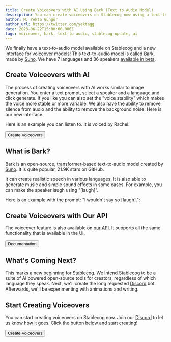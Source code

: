 ```yaml
---
title: Create Voiceovers with AI Using Bark (Text to Audio Model)
description: You can create voiceovers on Stablecog now using a text-to-audio model called Bark. We have 7 languages and 36 speakers available in beta.
author: M. Yekta Güngör
author_url: https://twitter.com/yektagg
date: 2023-06-22T15:00:00.000Z
tags: voiceover, bark, text-to-audio, stablecog-update, ai
---
```


<script>
  import Button from '$lib/components/buttons/Button.svelte';
  import DocImage from '$lib/components/docs/DocImage.svelte';
  import AudioPlayerListItem from "$lib/components/voiceover/audioPlayer/AudioPlayerListItem.svelte";
</script>

We finally have a text-to-audio model available on Stablecog and a new interface for voiceover models! This text-to-audio model is called Bark, made by [Suno](https://github.com/suno-ai/bark). We have 7 languages and 36 speakers [available in beta](https://stablecog.com/voiceover/generate).

## Create Voiceovers with AI

The process of creating voiceovers with AI works similar to image generation. You enter a text prompt, select a speaker and a language and click generate. If you like you can also set the "voice stability" which makes the voice more stable or more variable. We also have the ability to remove silence from audio and the ability to remove the background noise. Here is our new interface:

<DocImage src="https://ba.stablecog.com/blog/voiceover-paul.png" href="https://stablecog.com/voiceover/generate" target="_blank" width="2880" height="1800" alt="Stablecog Voiceover Interface" />

Here is an example you can listen to. It is voiced by Rachel:

<div class='w-full py-4'>
  <AudioPlayerListItem noLayoutChange noDownloadButton output={{
    "id": "1",
    "audio_file_url": "https://ba.stablecog.com/blog/voiceover-rachel-technology-is-a-bridge.mp3",
    "audio_duration": 4,
    "voiceover": {
      "model_id": "0f442a3e-cf53-490b-b4a9-b0dda63e9523",
      "outputs": [{"id": "1"}],
      "prompt": {
        "text": "Technology is a bridge between imagination and reality.",
        "status": "succeeded",
      },
      "speaker": { "id": "4a19f17c-eedc-4cf8-a45d-1f9d69547125" }
    }
  }}/>
</div>

<Button class="mt-2 mb-5" target="_blank" href="https://stablecog.com/voiceover/generate">Create Voiceovers</Button>

## What is Bark?

Bark is an open-source, transformer-based text-to-audio model created by [Suno](https://github.com/suno-ai/bark). It is quite popular, 21.9K stars on GitHub.

<DocImage src="https://ba.stablecog.com/blog/github-suno-bark.png" href="https://github.com/suno-ai/bark" target="_blank" width="2560" height="2351" alt="Suno's Bark Model on Github" />

It can create realistic speech in various languages. It is also able to generate music and simple sound effects in some cases. For example, you can make the speaker laugh using "[laugh]".

Here is an example with the prompt: "I wouldn't say so [laugh].":

<div class='w-full py-4'>
  <AudioPlayerListItem noLayoutChange noDownloadButton output={{
    "id": "2",
    "audio_file_url": "https://ba.stablecog.com/blog/voiceover-paul-i-wouldnt-say-so.mp3",
    "audio_duration": 4,
    "voiceover": {
      "model_id": "0f442a3e-cf53-490b-b4a9-b0dda63e9523",
      "outputs": [{"id": "2"}],
      "prompt": {
        "text": "I wouldn't say so [laugh].",
        "status": "succeeded",
      },
      "speaker": { "id": "82bc1e69-2aa3-4317-9bc9-d9ed2afad0ff" }
    }
  }}/>
</div>

## Create Voiceovers with Our API

The voiceover feature is also available on [our API](https://stablecog.com/docs/v1/api-reference/audio/voiceover). It supports all the same functionality that is available in the UI.

<Button class="mt-3 mb-1" target="_blank" href="https://stablecog.com/docs/v1/api-reference/audio/voiceover">Documentation</Button>

<DocImage src="https://ba.stablecog.com/blog/docs-create-voiceover.png" href="https://stablecog.com/docs/v1/voiceovers" target="_blank" width="2880" height="1800" alt="Create Voiceovers with Stablecog API" />

## What's Coming Next?

This marks a new beginning for Stablecog. We intend Stablecog to be a suite of AI powered open-source tools for creators, regardless of which language they speak. Next, we'll create the long requested [Discord](https://stablecog.com/discord) bot. Afterwards, we'll be experimenting with animations and writing.

## Start Creating Voiceovers

You can start creating voiceovers on Stablecog now. Join our [Discord](https://stablecog.com/discord) to let us know how it goes. Click the button below and start creating!

<Button class="mt-4 mb-1" target="_blank" href="https://stablecog.com/voiceover/generate">Create Voiceovers</Button>

